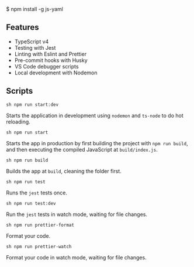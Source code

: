 
$ npm install -g js-yaml


## Features

- TypeScript v4
- Testing with Jest
- Linting with Eslint and Prettier
- Pre-commit hooks with Husky
- VS Code debugger scripts
- Local development with Nodemon

## Scripts

``sh
npm run start:dev
``

Starts the application in development using `nodemon` and `ts-node` to do hot reloading.

``sh
npm run start
``

Starts the app in production by first building the project with `npm run build`, and then executing the compiled JavaScript at `build/index.js`.

``sh
npm run build
``

Builds the app at `build`, cleaning the folder first.

``sh
npm run test
``

Runs the `jest` tests once.

``sh
npm run test:dev
``

Run the `jest` tests in watch mode, waiting for file changes.

``sh
npm run prettier-format
``

Format your code.

``sh
npm run prettier-watch
``

Format your code in watch mode, waiting for file changes.